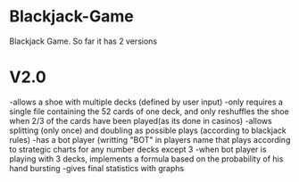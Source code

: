 # Blackjack-Game
Blackjack Game. So far it has 2 versions

# V2.0
-allows a shoe with multiple decks (defined by user input)
-only requires a single file containing the 52 cards of one deck, and only reshuffles the shoe when 2/3 of the cards have been played(as its done in casinos)
-allows splitting (only once) and doubling as possible plays (according to blackjack rules)
-has a bot player (writting "BOT" in players name that plays according to strategic charts for any number decks except 3
-when bot player is playing with 3 decks, implements a formula based on the probability of his hand bursting
-gives final statistics with graphs
